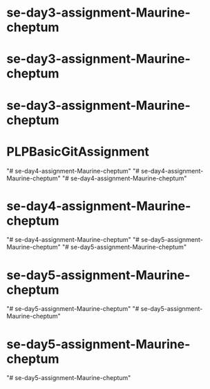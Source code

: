 # se-day3-assignment-Maurine-cheptum
# se-day3-assignment-Maurine-cheptum
# se-day3-assignment-Maurine-cheptum
# PLPBasicGitAssignment
"# se-day4-assignment-Maurine-cheptum" 
"# se-day4-assignment-Maurine-cheptum" 
"# se-day4-assignment-Maurine-cheptum" 
# se-day4-assignment-Maurine-cheptum
"# se-day4-assignment-Maurine-cheptum" 
"# se-day5-assignment-Maurine-cheptum" 
"# se-day5-assignment-Maurine-cheptum" 
# se-day5-assignment-Maurine-cheptum
"# se-day5-assignment-Maurine-cheptum" 
"# se-day5-assignment-Maurine-cheptum" 
# se-day5-assignment-Maurine-cheptum
"# se-day5-assignment-Maurine-cheptum" 
